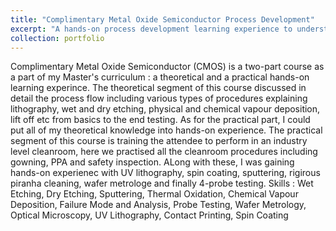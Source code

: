 ```yaml
---
title: "Complimentary Metal Oxide Semiconductor Process Development"
excerpt: "A hands-on process development learning experience to understand the stae-of-the art manufacturing methods such as photolithography, etching and sputtering <br/><img src='/images/cmos1.png'>"
collection: portfolio
---
```


Complimentary Metal Oxide Semiconductor (CMOS) is a two-part course as a part of my Master's curriculum : a theoretical and a practical hands-on learning experince. The theoretical segment of this course discussed in detail the process flow including various types of procedures explaining lithography, wet and dry etching, physical and chemical vapour deposition, lift off etc from basics to the end testing. As for the practical part, I could put all of my theoretical knowledge into hands-on experience. The practical segment of this course is training the attendee to perform in an industry level cleanroom, here we practised all the cleanroom procedures including gowning, PPA and safety inspection. ALong with these, I was gaining hands-on experienec with UV lithography, spin coating, sputtering, rigirous piranha cleaning, wafer metrologe and finally 4-probe testing. 
Skills : Wet Etching, Dry Etching, Sputtering, Thermal Oxidation, Chemical Vapour Deposition, Failure Mode and Analysis, Probe Testing, Wafer Metrology, Optical Microscopy, UV Lithography, Contact Printing, Spin Coating
